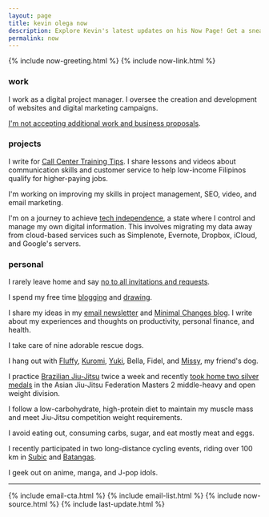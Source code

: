 ```yaml
---
layout: page
title: kevin olega now
description: Explore Kevin's latest updates on his Now Page! Get a sneak peek into his ongoing projects, activities, and what he's up to.
permalink: now
---
```

{% include now-greeting.html %}
{% include now-link.html %}
<h3>work</h3>
<p>I work as a digital project manager. I oversee the creation and development of websites and digital marketing campaigns.</p>
<p><a href="https://olega.org/n/">I'm not accepting additional work and business proposals</a>.</p>

<h3>projects</h3>
<p>I write for <a href="https://callcentertrainingtips.com">Call Center Training Tips</a>. I share lessons and videos about communication skills and customer service to help low-income Filipinos qualify for higher-paying jobs.</p>
<p>I'm working on improving my skills in project management, SEO, video, and email marketing.</p>
<p>I'm on a journey to achieve <a href="https://sive.rs/ti">tech independence</a>, a state where I control and manage my own digital information. This involves migrating my data away from cloud-based services such as Simplenote, Evernote, Dropbox, iCloud, and Google's servers.</p>

<h3>personal</h3>
<p>I rarely leave home and say <a href="https://olega.org/n">no to all invitations and requests</a>.</p>
<p>I spend my free time <a href="http://minimalchanges.com">blogging</a> and <a href="https://photos.app.goo.gl/ikZWBgSuOOxXMjaD3">drawing</a>.</p>
<p>I share my ideas in my <a href="https://sendfox.com/kevinolega">email newsletter</a> and <a href="https://minimalchanges.com">Minimal Changes blog</a>. I write about my experiences and thoughts on productivity, personal finance, and health.</p>
<p>I take care of nine adorable rescue dogs.</p>
<p>I hang out with <a href="https://www.instagram.com/p/BqF7xlBlPSm/">Fluffy</a>,
<a href="https://www.instagram.com/p/B4gpVKEn4ZS/">Kuromi</a>, <a href="https://www.instagram.com/p/CXO3HjyBQAz/"> Yuki</a>, Bella, Fidel, and <a href="https://www.instagram.com/p/CNIfQyrH9lS/">Missy</a>, my friend's dog.</p>
<p>I practice <a href="https://www.instagram.com/olegajitsu/">Brazilian Jiu-Jitsu</a> twice a week and recently <a href="https://www.instagram.com/p/Cqj-VEzpwN4/?utm_source=ig_web_copy_link">took home two silver medals</a> in the Asian Jiu-Jitsu Federation Masters 2 middle-heavy and open weight division.</p>
<p>I follow a low-carbohydrate, high-protein diet to maintain my muscle mass and meet Jiu-Jitsu competition weight requirements.</p>
<p>I avoid eating out, consuming carbs, sugar, and eat mostly meat and eggs.</p>
<p>I recently participated in two long-distance cycling events, riding over 100 km in <a href="https://www.instagram.com/p/ClySU4VJMqb/">Subic</a> and <a href="https://www.instagram.com/p/CoXyuP_B1YW/">Batangas</a>.</p>
<p>I geek out on anime, manga, and J-pop idols.</p>

<hr>
{% include email-cta.html %}
{% include email-list.html %}
{% include now-source.html %}
{% include last-update.html %}